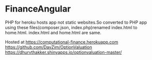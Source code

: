 # FinanceAngular
PHP for heroku hosts app not static websites.So converted to PHP app using these files(composer.json, index.php)renamed index.html to home.html.
index.html and home.html are same.<br>

Hosted at https://computational-finance.herokuapp.com <br>
https://github.com/DavZim/OptionValuation <br>
https://dhurvthakker.shinyapps.io/optionvaluation-master/

